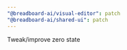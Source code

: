 ```yaml
---
"@breadboard-ai/visual-editor": patch
"@breadboard-ai/shared-ui": patch
---
```


Tweak/improve zero state
